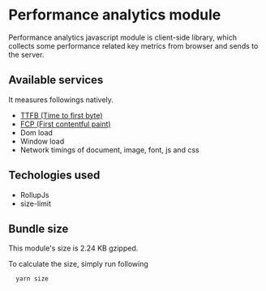 # Performance analytics module

Performance analytics javascript module is client-side library, which collects some performance related key metrics from browser
and sends to the server.

## Available services

It measures followings natively.

- [TTFB (Time to first byte)]('https://developer.mozilla.org/en-US/docs/Glossary/time_to_first_byte')
- [FCP (First contentful paint)]('https://developer.mozilla.org/en-US/docs/Glossary/First_contentful_paint')
- Dom load
- Window load
- Network timings of document, image, font, js and css

## Techologies used

- RollupJs
- size-limit

## Bundle size

This module's size is 2.24 KB gzipped.

To calculate the size, simply run following

```bash
  yarn size
```
